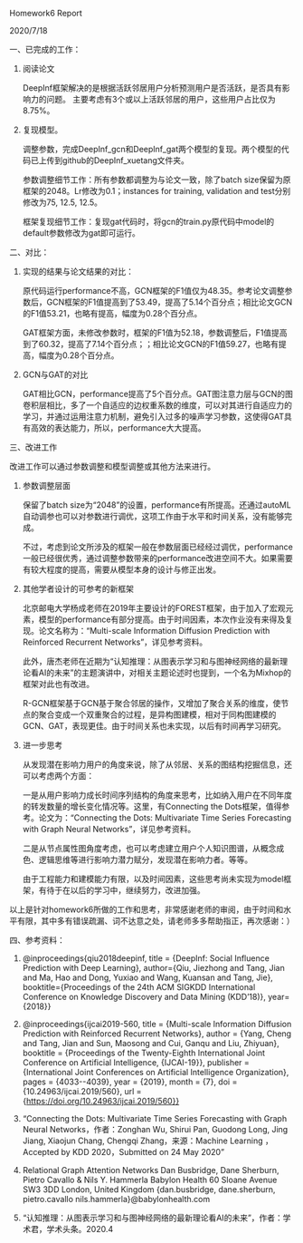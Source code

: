 Homework6 Report

2020/7/18



一、已完成的工作：

1. 阅读论文

   DeepInf框架解决的是根据活跃邻居用户分析预测用户是否活跃，是否具有影响力的问题。
   主要考虑有3个或以上活跃邻居的用户，这些用户占比仅为8.75%。

2. 复现模型。

   调整参数，完成DeepInf_gcn和DeepInf_gat两个模型的复现。两个模型的代码已上传到github的DeepInf_xuetang文件夹。
   
   参数调整细节工作：所有参数都调整为与论文一致，除了batch size保留为原框架的2048。Lr修改为0.1；instances for training, validation and test分别修改为75, 12.5, 12.5。
   
   框架复现细节工作：复现gat代码时，将gcn的train.py原代码中model的default参数修改为gat即可运行。
   
   
   
二、对比：

1. 实现的结果与论文结果的对比：

   原代码运行performance不高，GCN框架的F1值仅为48.35。参考论文调整参数后，GCN框架的F1值提高到了53.49，提高了5.14个百分点；相比论文GCN的F1值53.21，也略有提高，幅度为0.28个百分点。
   
   GAT框架方面，未修改参数时，框架的F1值为52.18，参数调整后，F1值提高到了60.32，提高了7.14个百分点；；相比论文GCN的F1值59.27，也略有提高，幅度为0.28个百分点。

2. GCN与GAT的对比
   
   GAT相比GCN，performance提高了5个百分点。GAT图注意力层与GCN的图卷积层相比，多了一个自适应的边权重系数的维度，可以对其进行自适应力的学习，并通过运用注意力机制，避免引入过多的噪声学习参数，这使得GAT具有高效的表达能力，所以，performance大大提高。
   


三、改进工作

   改进工作可以通过参数调整和模型调整或其他方法来进行。

1. 参数调整层面
   
   保留了batch size为“2048”的设置，performance有所提高。还通过autoML自动调参也可以对参数进行调优，这项工作由于水平和时间关系，没有能够完成。
   
   不过，考虑到论文所涉及的框架一般在参数层面已经经过调优，performance一般已经很优秀，通过调整参数带来的performance改进空间不大。如果需要有较大程度的提高，需要从模型本身的设计与修正出发。

2. 其他学者设计的可参考的新框架

   北京邮电大学杨成老师在2019年主要设计的FOREST框架，由于加入了宏观元素，模型的performance有部分提高。由于时间因素，本次作业没有来得及复现。论文名称为：“Multi-scale Information Diffusion Prediction with Reinforced Recurrent Networks”，详见参考资料。

   此外，唐杰老师在近期为“认知推理：从图表示学习和与图神经网络的最新理论看AI的未来”的主题演讲中，对相关主题论述时也提到，一个名为Mixhop的框架对此也有改进。

   R-GCN框架基于GCN基于聚合邻居的操作，又增加了聚合关系的维度，使节点的聚合变成一个双重聚合的过程，是异构图建模，相对于同构图建模的GCN、GAT，表现更佳。由于时间关系也未实现，以后有时间再学习研究。

3. 进一步思考

   从发现潜在影响力用户的角度来说，除了从邻居、关系的图结构挖掘信息，还可以考虑两个方面：

   一是从用户影响力成长时间序列结构的角度来思考，比如纳入用户在不同年度的转发数量的增长变化情况等。这里，有Connecting the Dots框架，值得参考。论文为：“Connecting the Dots: Multivariate Time Series Forecasting with Graph Neural Networks”，详见参考资料。

   二是从节点属性图角度考虑，也可以考虑建立用户个人知识图谱，从概念成色、逻辑思维等进行影响力潜力赋分，发现潜在影响力者。等等。
   
   由于工程能力和建模能力有限，以及时间因素，这些思考尚未实现为model框架，有待于在以后的学习中，继续努力，改进加强。

以上是针对homework6所做的工作和思考，非常感谢老师的审阅，由于时间和水平有限，其中多有错误疏漏、词不达意之处，请老师多多帮助指正，再次感谢：）



四、参考资料：

1. @inproceedings{qiu2018deepinf, title = {DeepInf: Social Influence Prediction with Deep Learning}, author={Qiu, Jiezhong and Tang, Jian and Ma, Hao and Dong, Yuxiao and Wang, Kuansan and Tang, Jie}, booktitle={Proceedings of the 24th ACM SIGKDD International Conference on Knowledge Discovery and Data Mining (KDD’18)}, year={2018}}

2. @inproceedings{ijcai2019-560, title = {Multi-scale Information Diffusion Prediction with Reinforced Recurrent Networks}, author = {Yang, Cheng and Tang, Jian and Sun, Maosong and Cui, Ganqu and Liu, Zhiyuan}, booktitle = {Proceedings of the Twenty-Eighth International Joint Conference on Artificial Intelligence, {IJCAI-19}}, publisher = {International Joint Conferences on Artificial Intelligence Organization}, pages = {4033--4039}, year = {2019}, month = {7}, doi = {10.24963/ijcai.2019/560}, url = {https://doi.org/10.24963/ijcai.2019/560}}

3. “Connecting the Dots: Multivariate Time Series Forecasting with Graph Neural Networks，作者：Zonghan Wu, Shirui Pan, Guodong Long, Jing Jiang, Xiaojun Chang, Chengqi Zhang，来源：Machine Learning     ，Accepted by KDD 2020，Submitted on 24 May 2020”

4. Relational Graph Attention Networks Dan Busbridge, Dane Sherburn, Pietro Cavallo & Nils Y. Hammerla Babylon Health 60 Sloane Avenue SW3 3DD London, United Kingdom {dan.busbridge, dane.sherburn, pietro.cavallo nils.hammerla}@babylonhealth.com

5. “认知推理：从图表示学习和与图神经网络的最新理论看AI的未来”，作者：学术君，学术头条。2020.4
